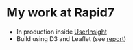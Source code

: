 # My work at Rapid7

 * In production inside [UserInsight](http://www.rapid7.com/products/user-insight/)
 * Build using D3 and Leaflet (see [report](https://github.com/curran/portfolio/blob/gh-pages/2013/UserInsightIngressDashboard.pdf?raw=true))

<img height="500" id="r7"/>
<script>
(function () {
  var img = document.getElementById('r7'), i = 1;
  setInterval(function () {
    img.setAttribute('src', 'images/mapDocs/mapDocs' + i + '.png');
    console.log(i);
    i = (i % 10) + 1;
    i = i === 2 ? 3 : i; // skip 2
  }, 3000);
}());
</script>
